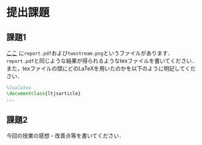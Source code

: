 # 提出課題
<!-- 以下の点に注意して課題に取り組んでください．

* 提出期限は授業終了から2週間後の**5/2の00:00**まで
* ファイル名は`s23????.tex`とすること
* dover の`/home0/ogawa2023/latex/submit`に提出すること

何らかの都合で提出ができない場合にはslackで連絡してください． -->
## 課題1
[ここ](https://github.com/chibutsu-utokyo/chibutsu-utokyo.github.io/tree/main/docs/LaTeX/exercise)
に`report.pdf`および`twostream.png`というファイルがあります．`report.pdf`と同じような結果が得られるようなtexファイルを書いてください．
また，texファイルの頭にどのLaTeXを用いたのかを以下のように明記してください．
```latex
%lualatex
\documentclass{ltjsarticle}
...
```

## 課題2
今回の授業の感想・改善点等を書いてください．